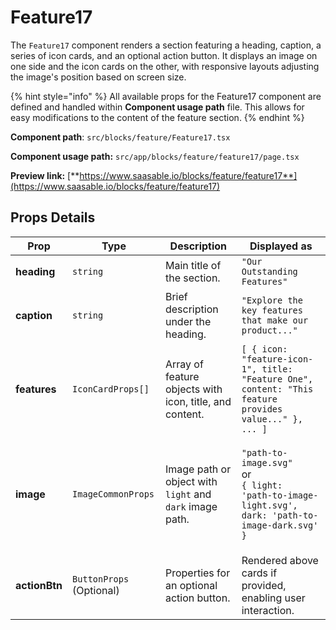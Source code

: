 # Feature17

The `Feature17` component renders a section featuring a heading, caption, a series of icon cards, and an optional action button. It displays an image on one side and the icon cards on the other, with responsive layouts adjusting the image's position based on screen size.

{% hint style="info" %}
All available props for the Feature17 component are defined and handled within **Component usage path** file. This allows for easy modifications to the content of the feature section.
{% endhint %}

**Component path**: `src/blocks/feature/Feature17.tsx`

**Component usage path:**  `src/app/blocks/feature/feature17/page.tsx`

**Preview link:** [**https://www.saasable.io/blocks/feature/feature17**](https://www.saasable.io/blocks/feature/feature17)

## Props Details

| Prop          | Type                     | Description                                              | Displayed as                                                                                                                         |
| ------------- | ------------------------ | -------------------------------------------------------- | ------------------------------------------------------------------------------------------------------------------------------------ |
| **heading**   | `string`                 | Main title of the section.                               | `"Our Outstanding Features"`                                                                                                         |
| **caption**   | `string`                 | Brief description under the heading.                     | `"Explore the key features that make our product..."`                                                                                |
| **features**  | `IconCardProps[]`        | Array of feature objects with icon, title, and content.  | `[ { icon: "feature-icon-1", title: "Feature One", content: "This feature provides value..." }, ... ]`                               |
| **image**     | `ImageCommonProps`       | Image path or object with `light` and `dark` image path. | <p><code>"path-to-image.svg"</code><br> or <br><code>{ light: 'path-to-image-light.svg', dark: 'path-to-image-dark.svg' }</code></p> |
| **actionBtn** | `ButtonProps` (Optional) | Properties for an optional action button.                | Rendered above cards if provided, enabling user interaction.                                                                         |
